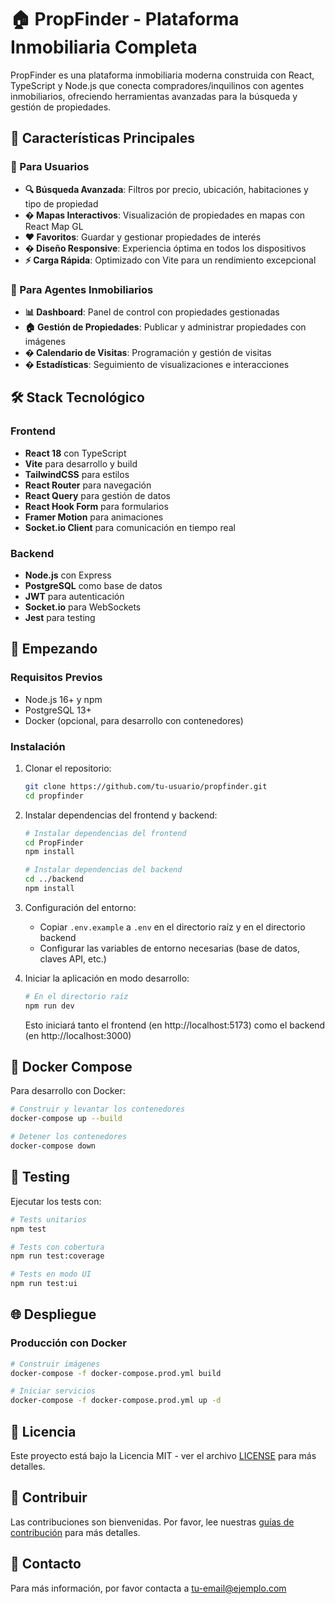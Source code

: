 # 🏠 PropFinder - Plataforma Inmobiliaria Completa

PropFinder es una plataforma inmobiliaria moderna construida con React, TypeScript y Node.js que conecta compradores/inquilinos con agentes inmobiliarios, ofreciendo herramientas avanzadas para la búsqueda y gestión de propiedades.

## 🚀 Características Principales

### 👥 Para Usuarios
- **🔍 Búsqueda Avanzada**: Filtros por precio, ubicación, habitaciones y tipo de propiedad
- **�️ Mapas Interactivos**: Visualización de propiedades en mapas con React Map GL
- **❤️ Favoritos**: Guardar y gestionar propiedades de interés
- **� Diseño Responsive**: Experiencia óptima en todos los dispositivos
- **⚡ Carga Rápida**: Optimizado con Vite para un rendimiento excepcional

### 🏢 Para Agentes Inmobiliarios
- **📊 Dashboard**: Panel de control con propiedades gestionadas
- **🏠 Gestión de Propiedades**: Publicar y administrar propiedades con imágenes
- **� Calendario de Visitas**: Programación y gestión de visitas
- **� Estadísticas**: Seguimiento de visualizaciones e interacciones

## 🛠️ Stack Tecnológico

### Frontend
- **React 18** con TypeScript
- **Vite** para desarrollo y build
- **TailwindCSS** para estilos
- **React Router** para navegación
- **React Query** para gestión de datos
- **React Hook Form** para formularios
- **Framer Motion** para animaciones
- **Socket.io Client** para comunicación en tiempo real

### Backend
- **Node.js** con Express
- **PostgreSQL** como base de datos
- **JWT** para autenticación
- **Socket.io** para WebSockets
- **Jest** para testing

## 🚀 Empezando

### Requisitos Previos
- Node.js 16+ y npm
- PostgreSQL 13+
- Docker (opcional, para desarrollo con contenedores)

### Instalación

1. Clonar el repositorio:
   ```bash
   git clone https://github.com/tu-usuario/propfinder.git
   cd propfinder
   ```

2. Instalar dependencias del frontend y backend:
   ```bash
   # Instalar dependencias del frontend
   cd PropFinder
   npm install
   
   # Instalar dependencias del backend
   cd ../backend
   npm install
   ```

3. Configuración del entorno:
   - Copiar `.env.example` a `.env` en el directorio raíz y en el directorio backend
   - Configurar las variables de entorno necesarias (base de datos, claves API, etc.)

4. Iniciar la aplicación en modo desarrollo:
   ```bash
   # En el directorio raíz
   npm run dev
   ```
   Esto iniciará tanto el frontend (en http://localhost:5173) como el backend (en http://localhost:3000)

## 🐳 Docker Compose

Para desarrollo con Docker:

```bash
# Construir y levantar los contenedores
docker-compose up --build

# Detener los contenedores
docker-compose down
```

## 🧪 Testing

Ejecutar los tests con:

```bash
# Tests unitarios
npm test

# Tests con cobertura
npm run test:coverage

# Tests en modo UI
npm run test:ui
```

## 🌐 Despliegue

### Producción con Docker

```bash
# Construir imágenes
docker-compose -f docker-compose.prod.yml build

# Iniciar servicios
docker-compose -f docker-compose.prod.yml up -d
```

## 📄 Licencia

Este proyecto está bajo la Licencia MIT - ver el archivo [LICENSE](LICENSE) para más detalles.

## 🤝 Contribuir

Las contribuciones son bienvenidas. Por favor, lee nuestras [guías de contribución](CONTRIBUTING.md) para más detalles.

## 📧 Contacto

Para más información, por favor contacta a [tu-email@ejemplo.com](mailto:tu-email@ejemplo.com)